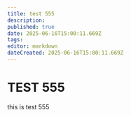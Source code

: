```yaml
---
title: test 555
description: 
published: true
date: 2025-06-16T15:00:11.669Z
tags: 
editor: markdown
dateCreated: 2025-06-16T15:00:11.669Z
---
```


# TEST 555
this is test 555
